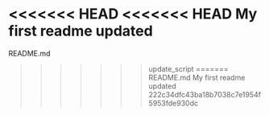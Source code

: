 <<<<<<< HEAD
<<<<<<< HEAD
My first readme updated
=======
README.md
>>>>>>> update_script
=======
README.md
My first readme updated
>>>>>>> 222c34dfc43ba18b7038c7e1954f5953fde930dc

